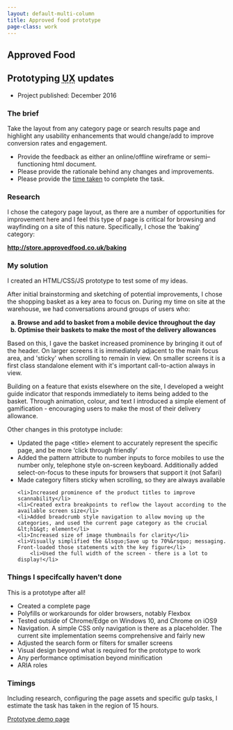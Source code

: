 ```yaml
---
layout: default-multi-column
title: Approved food prototype
page-class: work
---
```



<section class="content__primary  content-primary__single-column">
<h1 class="post--head__primary">Approved Food</h1>
<h2 class="post--head__subhead">Prototyping <abbr title="User experience">UX</abbr> updates</h2>

<ul class="project__meta  no-marker">
                  <li>
                   Project published:
                    <time datetime="2016-12" class="project__meta--date">
                         December 2016
                     </time>
                    </li> 
                </ul>

<h3>The brief</h3>
 <p>
Take the layout from any category page or search results page and highlight any usability enhancements that would change/add to improve conversion rates and engagement.
</p>
 <ul>
    <li>Provide the feedback as either an online/offline wireframe or semi&ndash;functioning html document.</li>
    <li>Please provide the rationale behind any changes and improvements.</li>
    <li>Please provide the <a href="#timings">time taken</a> to complete the task.</li>
</ul>



<h3>Research</h3>
<p>I chose the category page layout, as there are a number of opportunities for improvement here and I feel this type of page is critical for browsing and wayfinding on a site of this nature. Specifically, I chose the &lsquo;baking&rsquo; category: </p>
<p><b><a href="http://store.approvedfood.co.uk/baking">http://store.approvedfood.co.uk/baking</a></b></p>

<h3>My solution</h3>
<p>I created an HTML/CSS/JS prototype to test some of my ideas.</p>
<p>After initial brainstorming and sketching of potential improvements, I chose the shopping basket as a key area to focus on. During my time on site at the warehouse, we had conversations around groups of users who: </p>
<ul style="list-style-type:lower-alpha; font-weight:bold;">
    <li>Browse and add to basket from a mobile device throughout the day</li>
    <li>Optimise their baskets to make the most of the delivery allowances</li>
</ul>

<p>Based on this, I gave the basket increased prominence by bringing it out of the header. On larger screens it is immediately adjacent to the main focus area, and 'sticky' when scrolling to remain in view. On smaller screens it is a first class standalone element with it's important call-to-action always in view.</p>
<p>Building on a feature that exists elsewhere on the site, I developed a weight guide indicator that responds immediately to items being added to the basket. Through animation, colour, and text I introduced a simple element of gamification - encouraging users to make the most of their delivery allowance.</p>
<p>Other changes in this prototype include:</p>
<ul>
    <li>Updated the page &lt;title&gt; element to accurately represent the specific page, and be more &lsquo;click through friendly&rsquo;</li>
    <li>Added the pattern attribute to number inputs to force mobiles to use the number only, telephone style on-screen keyboard. Additionally added select-on-focus to these inputs for browsers that support it (not Safari)</li>
    <li>Made category filters sticky when scrolling, so they are always available</li>

    <li>Increased prominence of the product titles to improve scannability</li>
    <li>Created extra breakpoints to reflow the layout according to the available screen size</li>
    <li>Added breadcrumb style navigation to allow moving up the categories, and used the current page category as the crucial &lt;h1&gt; element</li>
    <li>Increased size of image thumbnails for clarity</li>
    <li>Visually simplified the &lsquo;Save up to 70%&rsquo; messaging. Front-loaded those statements with the key figure</li>
        <li>Used the full width of the screen - there is a lot to display!</li>
</ul>

<h3>Things I specifcally haven't done</h3>
<p>This is a prototype after all!</p>
<ul>
    <li>Created a complete page</li>
    <li>Polyfills or workarounds for older browsers, notably Flexbox</li>
    <li>Tested outside of Chrome/Edge on Windows 10, and Chrome on iOS9</li>
    <li>Navigation. A simple CSS only navigation is there as a placeholder. The current site implementation seems comprehensive and fairly new</li>
    <li>Adjusted the search form or filters for smaller screens</li>
    <li>Visual design beyond what is required for the prototype to work</li>
    <li>Any performance optimisation beyond minification</li>
    <li>ARIA roles</li>
</ul>

<h3><a name="timings" id="timings"></a>Timings</h3>
<p>Including research, configuring the page assets and specific gulp tasks, I estimate the task has taken in the region of 15 hours.</p>

<p>
    <a class="read-more" href="demo/">Prototype demo page</a>
</p>

<!--<p class="callout"> During my research, I noticed Font awesome is blocked on this page due to lack of <abbr title="Cross-Origin Resource Sharing ">CORS</abbr> settings.</p>-->
</section>

